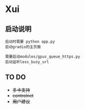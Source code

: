 # Xui

## 启动说明

    启动时需要 python app.py
    启动gradio的主页面

    需要启动modules/gpus_queue_https.py
    启动监听less_busy_url

## TO DO
- ~~多卡支持~~
- ~~controlnet~~
- ~~用户建议~~

